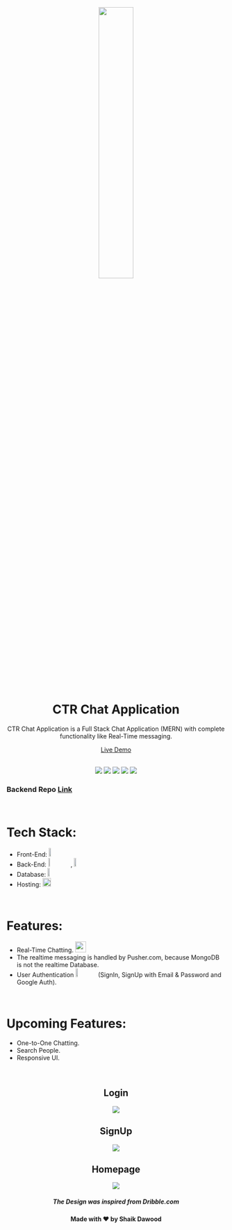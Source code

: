 <div align="center">
  <img src="https://user-images.githubusercontent.com/77268355/128637599-b4cff34e-9139-4458-acad-fe996b962704.png" width="40%" />


  <h1> CTR Chat Application</h1>
CTR Chat Application is a Full Stack Chat Application (MERN) with complete functionality like Real-Time messaging.
  <br>

  <a href="https://ctr-chat.web.app/"> Live Demo </a>
</div>

<br>
<div align="center">
<img src="https://img.shields.io/badge/Maintained%3F-yes-green.svg" /> <img src="https://badges.frapsoft.com/os/v2/open-source.svg?v=103" /> <img src="https://img.shields.io/badge/maintainer-dawoodxp97-blue" /> <img src="https://cdn.rawgit.com/sindresorhus/awesome/d7305f38d29fed78fa85652e3a63e154dd8e8829/media/badge.svg" /> <img src="https://img.shields.io/badge/Made%20With-Love-orange.svg" />
</div>
<h3>Backend Repo <a href="https://github.com/dawoodxp97/CTR-App-Backend/tree/main"> Link </a> </h3>
<br>

# Tech Stack:
- Front-End: <img src="https://img.shields.io/badge/React-20232A?style=for-the-badge&logo=react&logoColor=61DAFB" width="10%" height="20" />
- Back-End: <img src="https://img.shields.io/badge/node.js-%2343853D.svg?style=for-the-badge&logo=node.js&logoColor=white" width="10%" height="20"/> , <img src="https://img.shields.io/badge/express.js-%23404d59.svg?style=for-the-badge&logo=express&logoColor=%2361DAFB" width="10%" height="20"/> 
- Database: <img src="https://img.shields.io/badge/MongoDB-%234ea94b.svg?style=for-the-badge&logo=mongodb&logoColor=white" width="10%" height="20" />
- Hosting:  <img src="https://img.shields.io/badge/Firebase-Hosting-F1C40F?style=for-the-badge&logo=firebase&logoColor=white" width="20%" height="20" />


<br>

# Features:
- Real-Time Chatting. <img src="https://cdn.iconscout.com/icon/free/png-64/chat-2631124-2177136.png" width="25"/>
- The realtime messaging is handled by Pusher.com, because MongoDB is not the realtime Database.
- User Authentication <img src="https://img.shields.io/badge/firebase-FFFF00?&style=for-the-badge&logo=firebase&logoColor=black" width="10%" height="20"/> (SignIn, SignUp with Email & Password and  Google Auth).


<br>

# Upcoming Features:
- One-to-One Chatting.
- Search People.
- Responsive UI.

<br>
<div align="center">
  <h2> Login </h2>
  <img src="https://user-images.githubusercontent.com/77268355/128638666-abf681db-dec1-4bef-967e-b663a233676c.png" />
<br>
  <h2> SignUp </h2>
  <img src="https://user-images.githubusercontent.com/77268355/128638680-5b7acdad-1e85-494c-bbe9-1c1d28164b95.png" />
<br>
  <h2> Homepage </h2>

  <img src="https://user-images.githubusercontent.com/77268355/128638702-c5f1461c-296a-4f27-9be6-7fc4fad01dd0.png" />
<br>
  <h5>The Design was inspired from Dribble.com</h5>
  <h4>Made with ❤️ by Shaik Dawood</h4>

</div>
